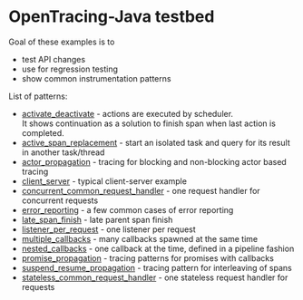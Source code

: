 # OpenTracing-Java testbed

Goal of these examples is to
- test API changes
- use for regression testing
- show common instrumentation patterns

List of patterns:

- [activate_deactivate](src/test/java/io/opentracing/testbed/activate_deactivate) - actions are executed by scheduler.   
It shows continuation as a solution to finish span when last action is completed.
- [active_span_replacement](src/test/java/io/opentracing/testbed/active_span_replacement) - start an isolated task and query for its result in another task/thread
- [actor_propagation](src/test/java/io/opentracing/testbed/actor_propagation) - tracing for blocking and non-blocking actor based tracing
- [client_server](src/test/java/io/opentracing/testbed/client_server) - typical client-server example
- [concurrent_common_request_handler](src/test/java/io/opentracing/testbed/concurrent_common_request_handler) - one request handler for concurrent requests
- [error_reporting](src/test/java/io/opentracing/testbed/error_reporting) - a few common cases of error reporting
- [late_span_finish](src/test/java/io/opentracing/testbed/late_span_finish) - late parent span finish
- [listener_per_request](src/test/java/io/opentracing/testbed/listener_per_request) - one listener per request
- [multiple_callbacks](src/test/java/io/opentracing/testbed/multiple_callbacks) - many callbacks spawned at the same time
- [nested_callbacks](src/test/java/io/opentracing/testbed/nested_callbacks) - one callback at the time, defined in a pipeline fashion
- [promise_propagation](src/test/java/io/opentracing/testbed/promise_propagation) - tracing patterns for promises with callbacks
- [suspend_resume_propagation](src/test/java/io/opentracing/testbed/suspend_resume_propagation) - tracing pattern for interleaving of spans
- [stateless_common_request_handler](src/test/java/io/opentracing/testbed/stateless_common_request_handler) - one stateless request handler for requests
